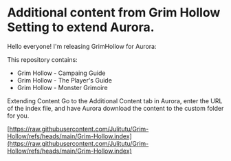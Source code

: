 # Additional content from Grim Hollow Setting to extend Aurora.

Hello everyone! I'm releasing GrimHollow for Aurora:

This repository contains:

* Grim Hollow - Campaing Guide
* Grim Hollow - The Player's Guide
* Grim Hollow - Monster Grimoire

Extending Content Go to the Additional Content tab in Aurora, enter the URL of the index file, and have Aurora download the content to the custom folder for you.

[https://raw.githubusercontent.com/Julitutu/Grim-Hollow/refs/heads/main/Grim-Hollow.index](https://raw.githubusercontent.com/Julitutu/Grim-Hollow/refs/heads/main/Grim-Hollow.index)
